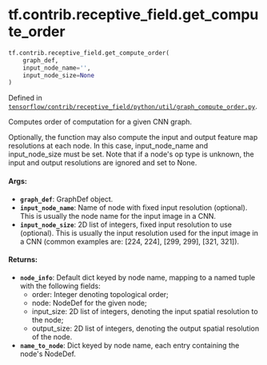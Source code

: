 <div itemscope itemtype="http://developers.google.com/ReferenceObject">
<meta itemprop="name" content="tf.contrib.receptive_field.get_compute_order" />
</div>

# tf.contrib.receptive_field.get_compute_order

``` python
tf.contrib.receptive_field.get_compute_order(
    graph_def,
    input_node_name='',
    input_node_size=None
)
```



Defined in [`tensorflow/contrib/receptive_field/python/util/graph_compute_order.py`](https://www.tensorflow.org/code/tensorflow/contrib/receptive_field/python/util/graph_compute_order.py).

Computes order of computation for a given CNN graph.

Optionally, the function may also compute the input and output feature map
resolutions at each node. In this case, input_node_name and input_node_size
must be set. Note that if a node's op type is unknown, the input and output
resolutions are ignored and set to None.

#### Args:

* <b>`graph_def`</b>: GraphDef object.
* <b>`input_node_name`</b>: Name of node with fixed input resolution (optional). This
    is usually the node name for the input image in a CNN.
* <b>`input_node_size`</b>: 2D list of integers, fixed input resolution to use
    (optional). This is usually the input resolution used for the input image
    in a CNN (common examples are: [224, 224], [299, 299], [321, 321]).

#### Returns:

* <b>`node_info`</b>: Default dict keyed by node name, mapping to a named tuple with
    the following fields:
    - order: Integer denoting topological order;
    - node: NodeDef for the given node;
    - input_size: 2D list of integers, denoting the input spatial resolution
      to the node;
    - output_size: 2D list of integers, denoting the output spatial resolution
      of the node.
* <b>`name_to_node`</b>: Dict keyed by node name, each entry containing the node's
    NodeDef.